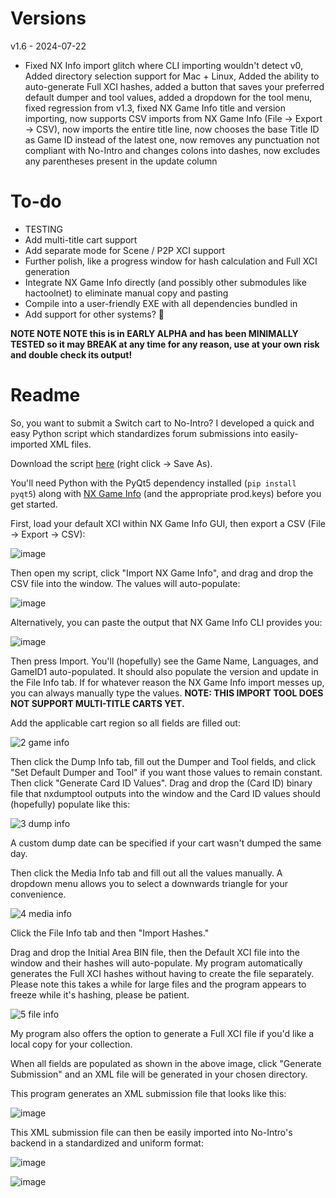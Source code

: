# Versions

v1.6 - 2024-07-22
- Fixed NX Info import glitch where CLI importing wouldn't detect v0, Added directory selection support for Mac + Linux, Added the ability to auto-generate Full XCI hashes, added a button that saves your preferred default dumper and tool values, added a dropdown for the tool menu, fixed regression from v1.3, fixed NX Game Info title and version importing, now supports CSV imports from NX Game Info (File -> Export -> CSV), now imports the entire title line, now chooses the base Title ID as Game ID instead of the latest one, now removes any punctuation not compliant with No-Intro and changes colons into dashes, now excludes any parentheses present in the update column

# To-do
- TESTING
- Add multi-title cart support
- Add separate mode for Scene / P2P XCI support
- Further polish, like a progress window for hash calculation and Full XCI generation
- Integrate NX Game Info directly (and possibly other submodules like hactoolnet) to eliminate manual copy and pasting
- Compile into a user-friendly EXE with all dependencies bundled in
- Add support for other systems? 👀

**NOTE NOTE NOTE this is in EARLY ALPHA and has been MINIMALLY TESTED so it may BREAK at any time for any reason, use at your own risk and double check its output!**

# Readme

So, you want to submit a Switch cart to No-Intro? I developed a quick and easy Python script which standardizes forum submissions into easily-imported XML files.

Download the script [here](https://raw.githubusercontent.com/rarenight/No-Intro-Switch-Cart-Submission-Tool/main/no-intro-switch-cart-submission-tool-v1.5.py) (right click -> Save As).

You'll need Python with the PyQt5 dependency installed (`pip install pyqt5`) along with [NX Game Info](https://github.com/garoxas/NX_Game_Info) (and the appropriate prod.keys) before you get started.

First, load your default XCI within NX Game Info GUI, then export a CSV (File -> Export -> CSV):

![image](https://github.com/user-attachments/assets/a3a6c27b-e37a-4e9e-91f9-8f62a7ac1baf)

Then open my script, click "Import NX Game Info", and drag and drop the CSV file into the window. The values will auto-populate:

![image](https://github.com/user-attachments/assets/e445ad23-97a6-47c6-994e-092d267e8684)

Alternatively, you can paste the output that NX Game Info CLI provides you:

![image](https://github.com/user-attachments/assets/c1493961-dd18-4d60-886a-47601ef1e932)

Then press Import. You'll (hopefully) see the Game Name, Languages, and GameID1 auto-populated. It should also populate the version and update in the File Info tab. If for whatever reason the NX Game Info import messes up, you can always manually type the values. **NOTE: THIS IMPORT TOOL DOES NOT SUPPORT MULTI-TITLE CARTS YET.**

Add the applicable cart region so all fields are filled out:

![2 game info](https://github.com/user-attachments/assets/29369f45-bb6b-478d-a8a9-420cea7bde65)

Then click the Dump Info tab, fill out the Dumper and Tool fields, and click "Set Default Dumper and Tool" if you want those values to remain constant. Then click "Generate Card ID Values". Drag and drop the (Card ID) binary file that nxdumptool outputs into the window and the Card ID values should (hopefully) populate like this:

![3 dump info](https://github.com/user-attachments/assets/da533739-6462-4848-bf7a-55812ac6dd8a)

A custom dump date can be specified if your cart wasn't dumped the same day.

Then click the Media Info tab and fill out all the values manually. A dropdown menu allows you to select a downwards triangle for your convenience.

![4 media info](https://github.com/user-attachments/assets/b19b1462-2efd-4a72-87a6-cdb7ed60cbfa)

Click the File Info tab and then "Import Hashes."

Drag and drop the Initial Area BIN file, then the Default XCI file into the window and their hashes will auto-populate. My program automatically generates the Full XCI hashes without having to create the file separately. Please note this takes a while for large files and the program appears to freeze while it's hashing, please be patient.

![5 file info](https://github.com/user-attachments/assets/0b9b3e58-ac6d-4e6b-a37d-48c66e9c7a00)

My program also offers the option to generate a Full XCI file if you'd like a local copy for your collection.

When all fields are populated as shown in the above image, click "Generate Submission" and an XML file will be generated in your chosen directory.

This program generates an XML submission file that looks like this:

![image](https://github.com/user-attachments/assets/6ba5ca81-21ae-453f-a038-6c76ca7620f4)

This XML submission file can then be easily imported into No-Intro's backend in a standardized and uniform format:

![image](https://github.com/user-attachments/assets/6fccc898-132a-4b50-81e0-5187a5e6edf8)

![image](https://github.com/user-attachments/assets/2fc094fa-6c12-4580-b9ac-3f22d6476cdf)
